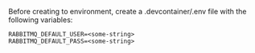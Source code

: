 Before creating to environment, create a .devcontainer/.env file with the following variables:
```env
RABBITMQ_DEFAULT_USER=<some-string> 
RABBITMQ_DEFAULT_PASS=<some-string>
```

